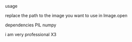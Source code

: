 usage

replace the path to the image you want to use in Image.open

dependencies
PIL
numpy

i am very professional X3
